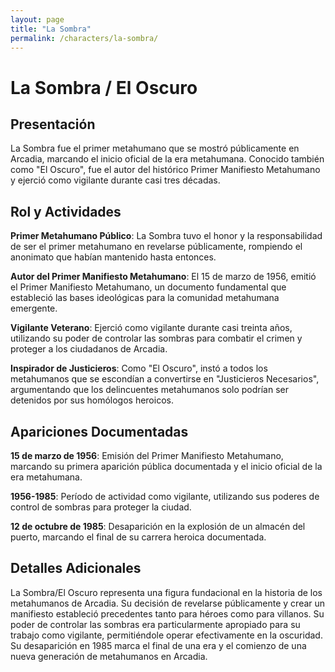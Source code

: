 ```yaml
---
layout: page
title: "La Sombra"
permalink: /characters/la-sombra/
---
```


# La Sombra / El Oscuro

## Presentación

La Sombra fue el primer metahumano que se mostró públicamente en Arcadia, marcando el inicio oficial de la era metahumana. Conocido también como "El Oscuro", fue el autor del histórico Primer Manifiesto Metahumano y ejerció como vigilante durante casi tres décadas.

## Rol y Actividades

**Primer Metahumano Público**: La Sombra tuvo el honor y la responsabilidad de ser el primer metahumano en revelarse públicamente, rompiendo el anonimato que habían mantenido hasta entonces.

**Autor del Primer Manifiesto Metahumano**: El 15 de marzo de 1956, emitió el Primer Manifiesto Metahumano, un documento fundamental que estableció las bases ideológicas para la comunidad metahumana emergente.

**Vigilante Veterano**: Ejerció como vigilante durante casi treinta años, utilizando su poder de controlar las sombras para combatir el crimen y proteger a los ciudadanos de Arcadia.

**Inspirador de Justicieros**: Como "El Oscuro", instó a todos los metahumanos que se escondían a convertirse en "Justicieros Necesarios", argumentando que los delincuentes metahumanos solo podrían ser detenidos por sus homólogos heroicos.

## Apariciones Documentadas

**15 de marzo de 1956**: Emisión del Primer Manifiesto Metahumano, marcando su primera aparición pública documentada y el inicio oficial de la era metahumana.

**1956-1985**: Período de actividad como vigilante, utilizando sus poderes de control de sombras para proteger la ciudad.

**12 de octubre de 1985**: Desaparición en la explosión de un almacén del puerto, marcando el final de su carrera heroica documentada.

## Detalles Adicionales

La Sombra/El Oscuro representa una figura fundacional en la historia de los metahumanos de Arcadia. Su decisión de revelarse públicamente y crear un manifiesto estableció precedentes tanto para héroes como para villanos. Su poder de controlar las sombras era particularmente apropiado para su trabajo como vigilante, permitiéndole operar efectivamente en la oscuridad. Su desaparición en 1985 marca el final de una era y el comienzo de una nueva generación de metahumanos en Arcadia.